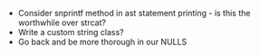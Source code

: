 - Consider snprintf method in ast statement printing - is this the worthwhile over strcat?
- Write a custom string class?
- Go back and be more thorough in our NULLS
